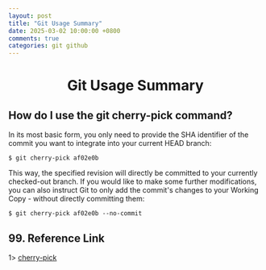 ```yaml
---
layout: post
title: "Git Usage Summary"
date: 2025-03-02 10:00:00 +0800
comments: true
categories: git github
---
```


# <center> Git Usage Summary

## How do I use the git cherry-pick command?
In its most basic form, you only need to provide the SHA identifier of the commit you want to integrate into your current HEAD branch:
```
$ git cherry-pick af02e0b
```

This way, the specified revision will directly be committed to your currently checked-out branch. If you would like to make some further modifications, you can also instruct Git to only add the commit's changes to your Working Copy - without directly committing them:
```
$ git cherry-pick af02e0b --no-commit
```

## 99. Reference Link
1> [cherry-pick](https://www.git-tower.com/learn/git/faq/cherry-pick)

